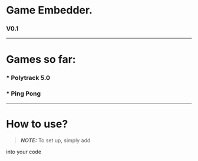 # Game Embedder.
### V0.1
___________________________
# Games so far:
### * Polytrack 5.0
### * Ping Pong
___________________________
# How to use?
> **_NOTE:_**  To set up, simply add 
<body>
  <div id="gameContainer"></div>

  <script src="https://cdn.jsdelivr.net/gh/FlixifyTVisbackformoregithub/gameembederw-cdn/embed-games.js"
          data-api="https://cdn.jsdelivr.net/gh/FlixifyTVisbackformoregithub/gameembederw-cdn/games.json"
          data-target="#gameContainer"></script>
</body>
into your code
